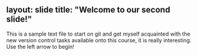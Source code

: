 layout: slide
title: "Welcome to our second slide!"
---
This is a sample text file to start on git and get myself acquainted with the new version control tasks available onto this course, it is really interesting.
Use the left arrow to begin!
